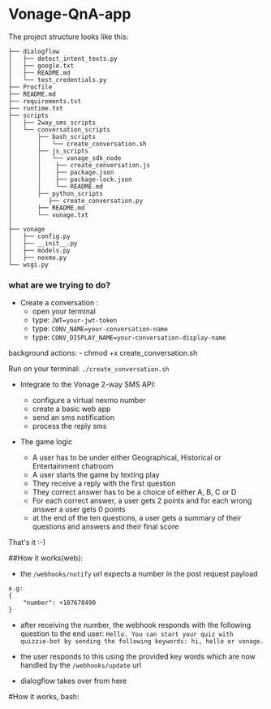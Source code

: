 # Vonage-QnA-app
The project structure looks like this:
```
├── dialogflow
│   ├── detect_intent_texts.py
│   ├── google.txt
│   ├── README.md
│   └── test_credentials.py
├── Procfile
├── README.md
├── requirements.txt
├── runtime.txt
├── scripts
│   ├── 2way_sms_scripts
│   └── conversation_scripts
│       ├── bash_scripts
│       │   └── create_conversation.sh
│       ├── js_scripts
│       │   └── vonage_sdk_node
│       │    ├── create_conversation.js
│       │    ├── package.json
│       │    ├── package-lock.json
│       │    └── README.md
│       ├── python_scripts
│          ├── create_conversation.py
│       ├── README.md
│       └── vonage.txt
│
├── vonage
│   ├── config.py
│   ├── __init__.py
│   ├── models.py
│   ├── nexmo.py
└── wsgi.py
```

### what are we trying to do?
  - Create a conversation :
    - open your terminal
    - type: `JWT=your-jwt-token`
    - type: `CONV_NAME=your-conversation-name`
    - type: `CONV_DISPLAY_NAME=your-conversation-display-name`
    
   background actions:
    - chmod +x create_conversation.sh
   
   Run on your terminal: `./create_conversation.sh`
 
  -  Integrate to the Vonage 2-way SMS API:
     - configure a virtual nexmo number
     - create a basic web app
     - send an sms notification
     - process the reply sms
  
  - The game logic
    - A user has to be under either Geographical, Historical or Entertainment chatroom
    - A user starts the game by texting play
    - They receive a reply with the first question
    - They correct answer has to be a choice of either A, B, C or D
    - For each correct answer, a user gets 2 points and for each wrong answer a user gets 0 points
    - at the end of the ten questions, a user gets a summary of their questions and answers and their final score
    
  That's it :-)
 
 ##How it works(web):
 - the `/webhooks/notify` url expects a number in the post request payload
```
e.g:
{
    "number": +187678490
}
```
 - after receiving the number, the webhook responds with the following question to the 
 end user: `Hello. You can start your quiz with quizzie-bot by sending the following keywords: hi, hello or vonage.`

- the user responds to this using the provided key words which are now handled by the
`/webhooks/update` url

- dialogflow takes over from here
 
 #How it works, bash: